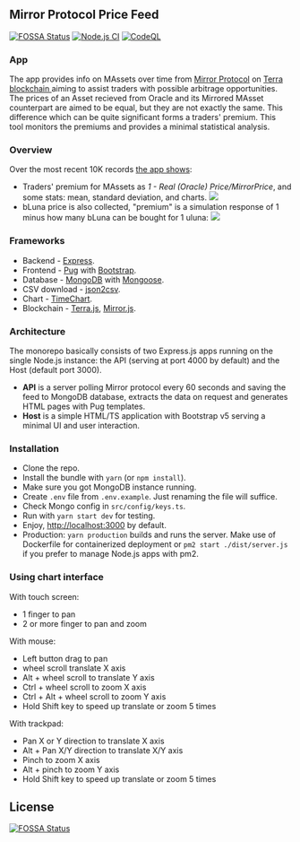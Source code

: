 ## Mirror Protocol Price Feed
[![FOSSA Status](https://app.fossa.com/api/projects/git%2Bgithub.com%2Fcrypt0grapher%2FmirrorProtocolFeed.svg?type=shield)](https://app.fossa.com/projects/git%2Bgithub.com%2Fcrypt0grapher%2FmirrorProtocolFeed?ref=badge_shield)
[![Node.js CI](https://github.com/crypt0grapher/mirror-protocol-feed/actions/workflows/node.js.yml/badge.svg)](https://github.com/crypt0grapher/mirror-protocol-feed/actions/workflows/node.js.yml)
[![CodeQL](https://github.com/crypt0grapher/mirror-protocol-feed/actions/workflows/codeql-analysis.yml/badge.svg)](https://github.com/crypt0grapher/mirror-protocol-feed/actions/workflows/codeql-analysis.yml)

### App
The app provides info on MAssets over time from [Mirror Protocol](https://mirrorprotocol.app/) on [Terra blockchain ](https://terra.money/) aiming to assist traders with possible arbitrage opportunities.
The prices of an Asset recieved from Oracle and its Mirrored MAsset counterpart are aimed to be equal, but they are not exactly the same. This difference which can be quite significant forms a traders' premium. 
This tool monitors the premiums and provides a minimal statistical analysis.

### Overview
Over the most recent 10K records [the app shows](https://mirror.planeta.money/):
- Traders' premium for MAssets as *1 - Real (Oracle) Price/MirrorPrice*, and some stats: mean, standard deviation, and charts. <img src="https://latex.codecogs.com/svg.latex?MAsset Premium=1-\frac{Oracle Asset Price}{Mirror Asset Price}"/>
- bLuna price is also collected, "premium" is a simulation response of 1 minus how many bLuna can be bought for 1 uluna: <img src="https://latex.codecogs.com/svg.latex?bLuna Premium=1-\frac{bLUNA(TSPool)}{LUNA(TSPool)}"/>  

### Frameworks
- Backend - [Express](https://expressjs.com/).
- Frontend - [Pug](https://pugjs.org/) with [Bootstrap](https://getbootstrap.com/).
- Database - [MongoDB](https://mongodb.com/) with [Mongoose](https://mongoosejs.com/).
- CSV download - [json2csv](https://www.npmjs.com/package/json2csv).
- Chart -  [TimeChart](https://github.com/huww98/TimeChart).
- Blockchain - [Terra.js](https://terra-money.github.io/terra.js/), [Mirror.js](https://mirror-protocol.github.io/mirror.js/).

### Architecture
The monorepo basically consists of two Express.js apps running on the single Node.js instance: the API (serving at port 4000 by default) and the Host (default port 3000).
- **API** is a server polling Mirror protocol every 60 seconds and saving the feed to MongoDB database, extracts the data on request and generates HTML pages with Pug templates.
- **Host** is a simple HTML/TS application with Bootstrap v5 serving a minimal UI and user interaction.

### Installation
- Clone the repo.
- Install the bundle with `yarn` (or `npm install`).
- Make sure you got MongoDB instance running.
- Create `.env` file from `.env.example`. Just renaming the file will suffice.
- Check Mongo config in `src/config/keys.ts`.
- Run with `yarn start dev` for testing.
- Enjoy, [http://localhost:3000](http://localhost:3000) by default.
- Production: `yarn production` builds and runs the server. Make use of Dockerfile for containerized deployment or `pm2 start ./dist/server.js` if you prefer to manage Node.js apps with pm2.  

### Using chart interface
With touch screen:
* 1 finger to pan
* 2 or more finger to pan and zoom

With mouse:
* Left button drag to pan
* wheel scroll translate X axis
* Alt + wheel scroll to translate Y axis
* Ctrl + wheel scroll to zoom X axis
* Ctrl + Alt + wheel scroll to zoom Y axis
* Hold Shift key to speed up translate or zoom 5 times

With trackpad:
* Pan X or Y direction to translate X axis
* Alt + Pan X/Y direction to translate X/Y axis
* Pinch to zoom X axis
* Alt + pinch to zoom Y axis
* Hold Shift key to speed up translate or zoom 5 times

## License
[![FOSSA Status](https://app.fossa.com/api/projects/git%2Bgithub.com%2Fcrypt0grapher%2FmirrorProtocolFeed.svg?type=large)](https://app.fossa.com/projects/git%2Bgithub.com%2Fcrypt0grapher%2FmirrorProtocolFeed?ref=badge_large)
